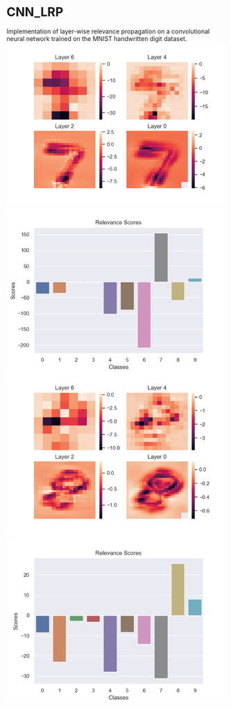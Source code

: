 # CNN_LRP
Implementation of layer-wise relevance propagation on a convolutional neural network trained on the MNIST handwritten digit dataset.
![alt text](PNGS/7_heatmaps.png?raw=true)
![alt text](PNGS/7_relevance_scores.png?raw=true)
![alt text](PNGS/8_heatmaps.png?raw=true)
![alt text](PNGS/8_relevance_scores.png?raw=true)
